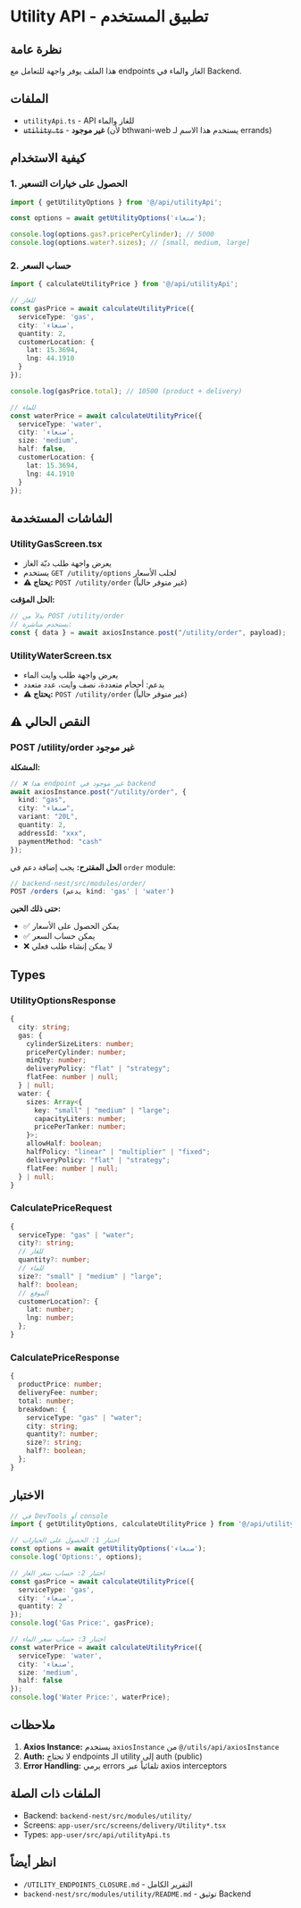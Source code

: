 # Utility API - تطبيق المستخدم

## نظرة عامة

هذا الملف يوفر واجهة للتعامل مع endpoints الغاز والماء في Backend.

## الملفات

- `utilityApi.ts` - API للغاز والماء
- ~~`utility.ts`~~ - **غير موجود** (لأن bthwani-web يستخدم هذا الاسم لـ errands)

## كيفية الاستخدام

### 1. الحصول على خيارات التسعير

```typescript
import { getUtilityOptions } from '@/api/utilityApi';

const options = await getUtilityOptions('صنعاء');

console.log(options.gas?.pricePerCylinder); // 5000
console.log(options.water?.sizes); // [small, medium, large]
```

### 2. حساب السعر

```typescript
import { calculateUtilityPrice } from '@/api/utilityApi';

// للغاز
const gasPrice = await calculateUtilityPrice({
  serviceType: 'gas',
  city: 'صنعاء',
  quantity: 2,
  customerLocation: {
    lat: 15.3694,
    lng: 44.1910
  }
});

console.log(gasPrice.total); // 10500 (product + delivery)

// للماء
const waterPrice = await calculateUtilityPrice({
  serviceType: 'water',
  city: 'صنعاء',
  size: 'medium',
  half: false,
  customerLocation: {
    lat: 15.3694,
    lng: 44.1910
  }
});
```

## الشاشات المستخدمة

### UtilityGasScreen.tsx
- يعرض واجهة طلب دبّة الغاز
- يستخدم `GET /utility/options` لجلب الأسعار
- **⚠️ يحتاج:** `POST /utility/order` (غير متوفر حالياً)

**الحل المؤقت:**
```typescript
// بدلاً من POST /utility/order
// يستخدم مباشرة:
const { data } = await axiosInstance.post("/utility/order", payload);
```

### UtilityWaterScreen.tsx
- يعرض واجهة طلب وايت الماء
- يدعم: أحجام متعددة، نصف وايت، عدد متعدد
- **⚠️ يحتاج:** `POST /utility/order` (غير متوفر حالياً)

## ⚠️ النقص الحالي

### POST /utility/order غير موجود

**المشكلة:**
```typescript
// ❌ هذا endpoint غير موجود في backend
await axiosInstance.post("/utility/order", {
  kind: "gas",
  city: "صنعاء",
  variant: "20L",
  quantity: 2,
  addressId: "xxx",
  paymentMethod: "cash"
});
```

**الحل المقترح:**
يجب إضافة دعم في `order` module:

```typescript
// backend-nest/src/modules/order/
POST /orders (يدعم kind: 'gas' | 'water')
```

**حتى ذلك الحين:**
- ✅ يمكن الحصول على الأسعار
- ✅ يمكن حساب السعر
- ❌ لا يمكن إنشاء طلب فعلي

## Types

### UtilityOptionsResponse
```typescript
{
  city: string;
  gas: {
    cylinderSizeLiters: number;
    pricePerCylinder: number;
    minQty: number;
    deliveryPolicy: "flat" | "strategy";
    flatFee: number | null;
  } | null;
  water: {
    sizes: Array<{
      key: "small" | "medium" | "large";
      capacityLiters: number;
      pricePerTanker: number;
    }>;
    allowHalf: boolean;
    halfPolicy: "linear" | "multiplier" | "fixed";
    deliveryPolicy: "flat" | "strategy";
    flatFee: number | null;
  } | null;
}
```

### CalculatePriceRequest
```typescript
{
  serviceType: "gas" | "water";
  city?: string;
  // للغاز
  quantity?: number;
  // للماء
  size?: "small" | "medium" | "large";
  half?: boolean;
  // الموقع
  customerLocation?: {
    lat: number;
    lng: number;
  };
}
```

### CalculatePriceResponse
```typescript
{
  productPrice: number;
  deliveryFee: number;
  total: number;
  breakdown: {
    serviceType: "gas" | "water";
    city: string;
    quantity?: number;
    size?: string;
    half?: boolean;
  };
}
```

## الاختبار

```typescript
// في DevTools أو console
import { getUtilityOptions, calculateUtilityPrice } from '@/api/utilityApi';

// اختبار 1: الحصول على الخيارات
const options = await getUtilityOptions('صنعاء');
console.log('Options:', options);

// اختبار 2: حساب سعر الغاز
const gasPrice = await calculateUtilityPrice({
  serviceType: 'gas',
  city: 'صنعاء',
  quantity: 2
});
console.log('Gas Price:', gasPrice);

// اختبار 3: حساب سعر الماء
const waterPrice = await calculateUtilityPrice({
  serviceType: 'water',
  city: 'صنعاء',
  size: 'medium',
  half: false
});
console.log('Water Price:', waterPrice);
```

## ملاحظات

1. **Axios Instance:** يستخدم `axiosInstance` من `@/utils/api/axiosInstance`
2. **Auth:** لا تحتاج endpoints الـ utility إلى auth (public)
3. **Error Handling:** يرمي errors تلقائياً عبر axios interceptors

## الملفات ذات الصلة

- Backend: `backend-nest/src/modules/utility/`
- Screens: `app-user/src/screens/delivery/Utility*.tsx`
- Types: `app-user/src/api/utilityApi.ts`

## انظر أيضاً

- `/UTILITY_ENDPOINTS_CLOSURE.md` - التقرير الكامل
- `backend-nest/src/modules/utility/README.md` - توثيق Backend

